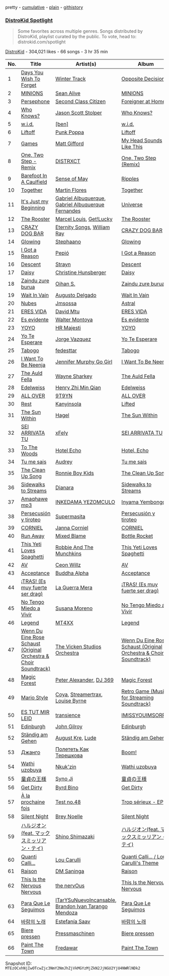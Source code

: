 pretty - [cumulative](/playlists/cumulative/5uUVyS9PTP8pXBi5nuwLZP.md) - [plain](/playlists/plain/5uUVyS9PTP8pXBi5nuwLZP) - [githistory](https://github.githistory.xyz/mackorone/spotify-playlist-archive/blob/main/playlists/plain/5uUVyS9PTP8pXBi5nuwLZP)

### [DistroKid Spotlight](https://open.spotify.com/playlist/5uUVyS9PTP8pXBi5nuwLZP)

> Some favorites across multiple genres\. Songs distributed by DistroKid, playlist curated by the public\. To vote, head to: distrokid.com/spotlight

[DistroKid](https://open.spotify.com/user/bxv6myddmviz546hlcxia9t5g) - 304,021 likes - 66 songs - 3 hr 35 min

| No. | Title | Artist(s) | Album | Length |
|---|---|---|---|---|
| 1 | [Days You Wish To Forget](https://open.spotify.com/track/5XUhhUBnn1kTblhIa2CVh3) | [Winter Track](https://open.spotify.com/artist/57B462CBKwDZGjJFXcSoLO) | [Opposite Decisions](https://open.spotify.com/album/1OuWDFpiE1UEg8n1C2pp7J) | 4:08 |
| 2 | [MINIONS](https://open.spotify.com/track/3zjIKCcYhb5OxHZuQPTRWG) | [Sean Alive](https://open.spotify.com/artist/6HF246PL0yxi6f0ViYYDr2) | [MINIONS](https://open.spotify.com/album/3pFTTYOf0AVvlqyCIjgsor) | 1:23 |
| 3 | [Persephone](https://open.spotify.com/track/45vQaiL7Qb2YIqG3xZrFVj) | [Second Class Citizen](https://open.spotify.com/artist/2EyK6Ayrs7DP8v63duuaup) | [Foreigner at Home](https://open.spotify.com/album/1dxzM768uR302R5Sfzafw9) | 3:20 |
| 4 | [Who Knows?](https://open.spotify.com/track/4LB8GJ8A66urVkdu48j7iK) | [Jason Scott Stolper](https://open.spotify.com/artist/2InsX179RMklZFMuWuTlmO) | [Who Knows?](https://open.spotify.com/album/4HSZ9hjN4rEKMb6KTDD74q) | 3:47 |
| 5 | [w.i.d.](https://open.spotify.com/track/7cRxYFGIfGH0FMFHYQV0EF) | [\[ben\]](https://open.spotify.com/artist/5KynUKyXk4jxAdM82iOlOS) | [w.i.d.](https://open.spotify.com/album/6OQ5dVhx1zzexvnY1Uj9Ec) | 3:12 |
| 6 | [Liftoff](https://open.spotify.com/track/4xArQkb7q1sBZtt7FySBiL) | [Punk Poppa](https://open.spotify.com/artist/5xp0aEHxPzgaEAZLRHyVe1) | [Liftoff](https://open.spotify.com/album/244JXByaxjk9HKcxoDFVrS) | 2:30 |
| 7 | [Games](https://open.spotify.com/track/3bqAAzL5QBdn5hFbHDHsIR) | [Matt Gifford](https://open.spotify.com/artist/1mKAHBAvQAXkMK2CoHVjiK) | [My Head Sounds Like This](https://open.spotify.com/album/5sS84Ju5SbX05MVzMEvqtQ) | 3:18 |
| 8 | [One, Two Step \- Remix](https://open.spotify.com/track/1F5pWyDtJiz0BmYBJJbL1x) | [DISTRXCT](https://open.spotify.com/artist/5M44I5IZINeGE1rOnSQYQ4) | [One, Two Step \(Remix\)](https://open.spotify.com/album/5PhtUpqp1Gu4HziaXU5iuQ) | 2:38 |
| 9 | [Barefoot In A Caulfield](https://open.spotify.com/track/2IE1uuFvky1Z5oWSYio2Qs) | [Sense of May](https://open.spotify.com/artist/4kNJsl9VHOUtuHef7XeaSN) | [Ripples](https://open.spotify.com/album/17c2xwLF9VL9oUVveZxOAX) | 4:02 |
| 10 | [Together](https://open.spotify.com/track/5aCkSlpSdXSndeqO3UWKzA) | [Martin Flores](https://open.spotify.com/artist/5lpNqSJtsT7zsyKeN6mCWC) | [Together](https://open.spotify.com/album/6xWh9xJouGwxUTrL7IbGPM) | 2:26 |
| 11 | [It's Just my Beginning](https://open.spotify.com/track/24X4Pq0yRCedOGtuSn4yb2) | [Gabriel Albuquerque](https://open.spotify.com/artist/2oA6iL2R3RUkHcmnC091P0), [Gabriel Albuquerque Fernandes](https://open.spotify.com/artist/15yHtl3gWoehsLbsKOCHCD) | [Universe](https://open.spotify.com/album/0tK0vbFYfes3QREOwSF3UM) | 2:18 |
| 12 | [The Rooster](https://open.spotify.com/track/7KpXhgBu28vPi6719Ujz40) | [Marcel Louis](https://open.spotify.com/artist/3qAHQmPGKLGCf0msQUkWiN), [Get!Lucky](https://open.spotify.com/artist/5T8rysVCd7MmUdosVFjWjO) | [The Rooster](https://open.spotify.com/album/43buWGFaoLJ4AJxfXmUfOu) | 3:51 |
| 13 | [CRAZY DOG BAR](https://open.spotify.com/track/6dy1GE52mZgtDSst4G0dpO) | [Eternity Songs](https://open.spotify.com/artist/5bmo07VOm1h0S4egSkE8YG), [William Ray](https://open.spotify.com/artist/7drrYFBxHWIx8xJmqsWFFl) | [CRAZY DOG BAR](https://open.spotify.com/album/6hdqmMSuaPwHK8LyRDq2Fe) | 3:13 |
| 14 | [Glowing](https://open.spotify.com/track/2uJHSgYbuLUqo53vfaPADN) | [Stephaano](https://open.spotify.com/artist/610OryvbB1LH4r4A0QlGyF) | [Glowing](https://open.spotify.com/album/0G7Qu2UYAUA2nZPWXrP9fY) | 2:46 |
| 15 | [I Got a Reason](https://open.spotify.com/track/43fXEhLWrQVNm4ZtBOEGz8) | [Pepió](https://open.spotify.com/artist/4AdWwFvBfUOgYqfbq9jQU1) | [I Got a Reason](https://open.spotify.com/album/3QUrlpUks5vXTqDi2PNJPK) | 4:08 |
| 16 | [Descent](https://open.spotify.com/track/46ntK0p4Jun1jfmMM6Z47Y) | [Strayn](https://open.spotify.com/artist/2h5kBGhsat7n71uNnRP6Ky) | [Descent](https://open.spotify.com/album/4jO9DnNbSx6OqqtrHsxr7k) | 4:31 |
| 17 | [Daisy](https://open.spotify.com/track/03onuifI3SeGNErYOI5Rh0) | [Christine Hunsberger](https://open.spotify.com/artist/2Qwti0qUKA2aMicO9xV7wi) | [Daisy](https://open.spotify.com/album/0eCUqLfsIPTPu1YiRwMUmg) | 2:46 |
| 18 | [Zaindu zure burua](https://open.spotify.com/track/5WgrLcJZIiHWReFCT69xuw) | [Oihan S.](https://open.spotify.com/artist/1GaezsOIN5HzHMUmH6Al0A) | [Zaindu zure burua](https://open.spotify.com/album/4YB8eIseReo6ePGDhvMc5y) | 2:42 |
| 19 | [Wait In Vain](https://open.spotify.com/track/7uAgcoUxkH867AahWoLjzW) | [Augusto Delgado](https://open.spotify.com/artist/5Qtabg2xSb4HOL1R03v13A) | [Wait In Vain](https://open.spotify.com/album/2Q5oFWKwDmtNUugoR1UBgF) | 3:35 |
| 20 | [Nubes](https://open.spotify.com/track/4Tv7KtWrJ2rQ5T79xb8KRM) | [Jmsossa](https://open.spotify.com/artist/2ieVFvXNzEnimc9tgL9xgE) | [Astral](https://open.spotify.com/album/4o9zCTBuO7EHkIuSHwLoCv) | 3:05 |
| 21 | [ERES VIDA](https://open.spotify.com/track/7JDLmgMWsJ6by6PNMi0Gwo) | [David Mtu](https://open.spotify.com/artist/5CufU2M8Hma7pfoLBksUKH) | [ERES VIDA](https://open.spotify.com/album/3sqGOIHe5uB5Iw3nzymt6O) | 2:07 |
| 22 | [Es evidente](https://open.spotify.com/track/5vBoCRrKKJywlYDnJ9CqbH) | [Walter Montoya](https://open.spotify.com/artist/29XQof6jkLSXC3vZ5Ou9rp) | [Es evidente](https://open.spotify.com/album/7scyaWHse4AxCgcnWyRX8b) | 3:03 |
| 23 | [YOYO](https://open.spotify.com/track/513pydYjtGBXaclRlPjlgN) | [HR Majesti](https://open.spotify.com/artist/6bTbk8BVqc8HTIAa0O502C) | [YOYO](https://open.spotify.com/album/6wOqccZzLmFNG6n7GPOVNN) | 3:26 |
| 24 | [Yo Te Esperare](https://open.spotify.com/track/4zR4Fi91oPOl7XRRHUQoVe) | [Jorge Vazquez](https://open.spotify.com/artist/3mT65MasnLL6HhRR6hjpsn) | [Yo Te Esperare](https://open.spotify.com/album/0Ke3dJuzZ3agMtQw4gQ6DJ) | 3:42 |
| 25 | [Tabogo](https://open.spotify.com/track/5cg4Y59VlX2HgXnhUSe62p) | [fedesttar](https://open.spotify.com/artist/4F72CuIcolrKN0s5FTxoTy) | [Tabogo](https://open.spotify.com/album/6HASQ9uPfQjneArrfzKQ96) | 2:52 |
| 26 | [I Want To Be Neenja](https://open.spotify.com/track/79I2M8MLsYZuyOnOcagAnC) | [Jennifer Murphy Go Girl](https://open.spotify.com/artist/2uduElcfILsOZLWKhAX1dm) | [I Want To Be Neenja](https://open.spotify.com/album/2s3IfjoRW0DdDXi1j73AeI) | 4:51 |
| 27 | [The Auld Fella](https://open.spotify.com/track/6TJQJE3x5rhPADzsSdGTYX) | [Wayne Sharkey](https://open.spotify.com/artist/4Rb5ZzvbIgVNnZZG9Z1yOA) | [The Auld Fella](https://open.spotify.com/album/5TTKFvKOMg9uHOuNG0HHQZ) | 3:35 |
| 28 | [Edelweiss](https://open.spotify.com/track/0uDG9xXHe7XBksw5lpd73v) | [Henry Zhi Min Qian](https://open.spotify.com/artist/3fjFR04TnWY1KI5vfRKuXK) | [Edelweiss](https://open.spotify.com/album/0Z5VJA3SKsUJtBqE1NU7If) | 2:59 |
| 29 | [ALL OVER](https://open.spotify.com/track/6LFx3wUGgim5Xx2Uxxpf2j) | [9T9YN](https://open.spotify.com/artist/2Kr3Us2VY0RGE4QajlmFLp) | [ALL OVER](https://open.spotify.com/album/7aaaH6LpkRzZP2IR874M9c) | 2:53 |
| 30 | [Rest](https://open.spotify.com/track/5woViArcLg5aZt8cNHk2fC) | [Kanyinsola](https://open.spotify.com/artist/54yoa3MRZeeYoPNg3dhY4d) | [Lifted](https://open.spotify.com/album/2ppuEQxQJqQdr0WECkcpvO) | 6:56 |
| 31 | [The Sun Within](https://open.spotify.com/track/1wO4kjxn4QXki48j8asGER) | [Hagel](https://open.spotify.com/artist/7kzr1VmtNupTAij8b5Y4ZJ) | [The Sun Within](https://open.spotify.com/album/4Di2l9OtZfVf8NhS7Dws36) | 5:54 |
| 32 | [SEI ARRIVATA TU](https://open.spotify.com/track/0b9KEONtHnaR0HKs4oa47m) | [xFely](https://open.spotify.com/artist/2KQh6el3vOYnlEQPDru5D4) | [SEI ARRIVATA TU](https://open.spotify.com/album/0KHhpwt9r5f5h8dOmOiZwy) | 2:20 |
| 33 | [To The Woods](https://open.spotify.com/track/3giBDWaHU8JYTGQ8ocTDk5) | [Hotel Echo](https://open.spotify.com/artist/66cPB3fhnlciOaxNYFGItQ) | [Hotel, Echo](https://open.spotify.com/album/1t8gHPUVN7PE01Mv6YxB2K) | 3:53 |
| 34 | [Tu me sais](https://open.spotify.com/track/0teI3LEIPB3gl8wwuN5TUb) | [Audrey](https://open.spotify.com/artist/2U1gL6hKnswn89e0baTOK9) | [Tu me sais](https://open.spotify.com/album/5Y9j6pKjoLu0M6NiZEPO3K) | 3:20 |
| 35 | [The Clean Up Song](https://open.spotify.com/track/3eiT5EmDZgXFVy6prm7HkS) | [Ronnie Boy Kids](https://open.spotify.com/artist/1K3KWU6neb0IFYos3nJe38) | [The Clean Up Song](https://open.spotify.com/album/3EYJLELZ5z6oUbkU4uRumi) | 2:50 |
| 36 | [Sidewalks to Streams](https://open.spotify.com/track/5ayBjSKdIMY9Hx4X2n00Df) | [Dianara](https://open.spotify.com/artist/4fOdA7fhc0zMPj9EId5g7v) | [Sidewalks to Streams](https://open.spotify.com/album/1JEdz8oNtBtzqjPQo0EMm8) | 3:25 |
| 37 | [Amaqhawe mp3](https://open.spotify.com/track/3RHedf7nYsMhLERyI3baGR) | [INKEDAMA YEZOMCULO](https://open.spotify.com/artist/1Uz30zD5yyWDoTcczqneCo) | [Inyama Yembongolo](https://open.spotify.com/album/3mOCedeTEtnF7ji4Nwi4w5) | 5:03 |
| 38 | [Persecusión y tiroteo](https://open.spotify.com/track/01rZfgicEEVTCzNwXJQWAs) | [Supermasita](https://open.spotify.com/artist/7zCW65GE1YwPDTYk7POovN) | [Persecusión y tiroteo](https://open.spotify.com/album/3Tp3xk6LLbOgimjdtr583U) | 2:44 |
| 39 | [CORNIEL](https://open.spotify.com/track/00LuJ574UPOtTNdRqz80rT) | [Janna Corniel](https://open.spotify.com/artist/1McsgfvFETURW32dxN4B3j) | [CORNIEL](https://open.spotify.com/album/6oX0AMa0CZw4H5Voyca8GM) | 1:57 |
| 40 | [Run Away](https://open.spotify.com/track/2kzANulJ2U0ovySDhlGm7Q) | [Mixed Blame](https://open.spotify.com/artist/65jxrpitKH8ER3cZLvlsnw) | [Bottle Rocket](https://open.spotify.com/album/60MohUOhuvEm2Sh7wcvdBs) | 3:29 |
| 41 | [This Yeti Loves Spaghetti](https://open.spotify.com/track/5WqlorQ39f4eAKdUfEQekK) | [Robbie And The Munchkins](https://open.spotify.com/artist/4wUziVxFXUx5N5KEhI74j4) | [This Yeti Loves Spaghetti](https://open.spotify.com/album/2Rsz3UGzgBRnF4wLzaudYJ) | 2:52 |
| 42 | [AV](https://open.spotify.com/track/3StqobYqmei8M2nFADAEjm) | [Ceon Willz](https://open.spotify.com/artist/6oqPBwQ8bFJpHc1euddypT) | [AV](https://open.spotify.com/album/7fq4mQAodP5WLAvjXX7eto) | 2:50 |
| 43 | [Acceptance](https://open.spotify.com/track/7CSdZST2SdiWygbCnohwuR) | [Buddha Alpha](https://open.spotify.com/artist/3qRbGesqzkRVrsro6pM7Kj) | [Acceptance](https://open.spotify.com/album/3vVUVyvEkqjf6t8thJSQis) | 3:02 |
| 44 | [¡TRAS! \(Es muy fuerte ser drag\)](https://open.spotify.com/track/7oRIEE7zSND0TmTyzOCRvg) | [La Guerra Mera](https://open.spotify.com/artist/6SqYCpuvr3XD63JW0jHGTD) | [¡TRAS! \(Es muy fuerte ser drag\)](https://open.spotify.com/album/6Xom1wGQ1LjnoTj17cBvXs) | 2:08 |
| 45 | [No Tengo Miedo a Vivir](https://open.spotify.com/track/4PKYJSMtsWhUgZXHG4yqmo) | [Susana Moreno](https://open.spotify.com/artist/0L36w7wlGkWjyouD0SwO70) | [No Tengo Miedo a Vivir](https://open.spotify.com/album/5KeaAFSYhYi4maAQLNqdfP) | 2:29 |
| 46 | [Legend](https://open.spotify.com/track/3I1nPC4HrxEEwadLiqFFQj) | [MT4XX](https://open.spotify.com/artist/5xpZ90XW0vipSukHLmFjmj) | [Legend](https://open.spotify.com/album/6H1to5hK2qNLYUcKIv3rIi) | 2:40 |
| 47 | [Wenn Du Eine Rose Schaust \(Original Orchestra & Choir Soundtrack\)](https://open.spotify.com/track/4zQZV2C5b6GJSoE6zyzZPn) | [The Vicken Studios Orchestra](https://open.spotify.com/artist/62Ror8NhzCm0ZRn4fcjLWW) | [Wenn Du Eine Rose Schaust \(Original Orchestra & Choir Soundtrack\)](https://open.spotify.com/album/7KrrZLmyEfvIelGHGmKWSC) | 3:37 |
| 48 | [Magic Forest](https://open.spotify.com/track/21RAG0FGEnlFurB9ZqrSvY) | [Peter Alexander](https://open.spotify.com/artist/55n0d54QHnPlc1BQtJcNdi), [DJ 369](https://open.spotify.com/artist/3LR1rWl6IwIiZpXe6G2OMw) | [Magic Forest](https://open.spotify.com/album/0rKeNXz6jbXqOJg0j7IUdp) | 2:55 |
| 49 | [Mario Style](https://open.spotify.com/track/4UkESAPf2wicV63gp9uUYF) | [Coya](https://open.spotify.com/artist/4Sk7nS0b73o1fMxiTYxd7x), [Streamertrax](https://open.spotify.com/artist/5AVzLPIJNh7jylR8tj60wo), [Louise Byrne](https://open.spotify.com/artist/5ZorT5fBXl3vsWIIAHgmHR) | [Retro Game \(Music for Streaming Soundtrack\)](https://open.spotify.com/album/6yyHMxUrMQiip5i2rtuYgp) | 2:58 |
| 50 | [ES TUT MIR LEID](https://open.spotify.com/track/2tOU8vC10P8vEngAigZkuI) | [transience](https://open.spotify.com/artist/3YXJglbnuuPGYrt52nwX6o) | [IMISSYOUIMSORRY.](https://open.spotify.com/album/0gdcrpmJKaiTb5owUEHcPZ) | 2:19 |
| 51 | [Edinburgh](https://open.spotify.com/track/6rB18PFAOXvq7gpdgoL6Mz) | [John Gilroy](https://open.spotify.com/artist/6sLPZqK4ZwBuPtuGAh0mLc) | [Edinburgh](https://open.spotify.com/album/7CBcoxnirnPdqglZaBPf2C) | 1:49 |
| 52 | [Ständig am Gehen](https://open.spotify.com/track/4U6fd49oXCMRkDityN4Y6j) | [August Kre](https://open.spotify.com/artist/6UZWmEXGUgioiR2Zqkf2GC), [Lude](https://open.spotify.com/artist/2VirlXUr3obm1lhBM6yDGo) | [Ständig am Gehen](https://open.spotify.com/album/5Xjgld08IPJYdrnAHs65Pu) | 3:28 |
| 53 | [Джанго](https://open.spotify.com/track/3EfCkOJnPRi3R2Ei6BfXzM) | [Полететь Как Терешкова](https://open.spotify.com/artist/2hVnbemYadQOKx32LkN9au) | [Boom!](https://open.spotify.com/album/6zINSlo43dziEWJFgYnYfm) | 4:24 |
| 54 | [Wathi uzobuya](https://open.spotify.com/track/4IWeY23tdBOfmTz7IL630y) | [Nkuk'zin](https://open.spotify.com/artist/069twKLmP2ycGLDZE6jabD) | [Wathi uzobuya](https://open.spotify.com/album/3RWxmpoIer8AyKeV0kd9ha) | 4:01 |
| 55 | [童貞の王様](https://open.spotify.com/track/5PQVfogYBUcxrbRP4sYCwJ) | [Syno Ji](https://open.spotify.com/artist/5aQ5EzXOL6OQ6QtO5HLUBo) | [童貞の王様](https://open.spotify.com/album/5jQXxy7PhCS3rKW0w3yd0D) | 1:32 |
| 56 | [Get Dirty](https://open.spotify.com/track/1lFMC6KDnLeKOIIHbNnBxl) | [Byrd Bino](https://open.spotify.com/artist/0S6miHcjxPSrnDrhdaDaC1) | [Get Dirty](https://open.spotify.com/album/6pSXSm9Jum6Pjk0IAIfAsC) | 2:09 |
| 57 | [À la prochaine fois](https://open.spotify.com/track/7D2Df9hu5C2CuQAxQMs7vi) | [Test no.48](https://open.spotify.com/artist/1BoytwquZePReySzjHSFmi) | [Trop sérieux \- EP](https://open.spotify.com/album/1dZjCEpx3qR1HLhNBrlWZE) | 4:12 |
| 58 | [Silent Night](https://open.spotify.com/track/6NLFwkDX2Dl1cWTPqsjKLL) | [Brey Noelle](https://open.spotify.com/artist/3cjXQIpY5u6AzAHpgjE8EN) | [Silent Night](https://open.spotify.com/album/2xK7VsObwft9YPR59UFYRK) | 2:22 |
| 59 | [ハルジオン\(feat\. マックスミッリアン・テイ\)](https://open.spotify.com/track/2L8JDXcJPtgwsJfe0q2JlB) | [Shino Shimazaki](https://open.spotify.com/artist/6oXQR7ciH89n7jR8izrqrC) | [ハルジオン\(feat\. マックスミッリアン・テイ\)](https://open.spotify.com/album/1ew9VFInl7RCIoMyU9nXBX) | 4:18 |
| 60 | [Quanti Calli...](https://open.spotify.com/track/6KESSVveZrufHRPcCxyfOR) | [Lou Carulli](https://open.spotify.com/artist/3xLSZW3cZd3haqGtmCpwLY) | [Quanti Calli..\. / Lou Carulli's Theme](https://open.spotify.com/album/4yKdaCjM8nWkC0rr3Rq1VU) | 2:14 |
| 61 | [Raison](https://open.spotify.com/track/6oxNnOFAvjUew005x2d2Lq) | [DM Saninga](https://open.spotify.com/artist/4MbqH0v14aKW20x1bmTYMZ) | [Raison](https://open.spotify.com/album/6VkUgpLWfriM0nwSM2aXaJ) | 3:06 |
| 62 | [This Is the Nervous Nervous](https://open.spotify.com/track/2zKW8OP49qvMw1z35ZGo6q) | [the nervOus](https://open.spotify.com/artist/316NRwOMCD3tM3xiA5SIi4) | [This Is the Nervous Nervous](https://open.spotify.com/album/6EWIhFeVRXf00GsFJyPf1D) | 4:41 |
| 63 | [Para Que Le Seguimos](https://open.spotify.com/track/3l51nLRhBrNP3bp8J3hibN) | [ITarYSuNuevoIncansable](https://open.spotify.com/artist/36bXPTUFztyPaVUzPASA7R), [Brandon Ivan Tarango Mendoza](https://open.spotify.com/artist/1QSdPX1XtX3PqieVgK8Kp6) | [Para Que Le Seguimos](https://open.spotify.com/album/5ai3Zn1i9Ihsfrul5P6oio) | 2:31 |
| 64 | [바람의 노래](https://open.spotify.com/track/7F2Vl4D3l87VL01IC95TXH) | [Estefanía Saav](https://open.spotify.com/artist/5PysrLbMPDzIk9Vrz5YV3i) | [바람의 노래](https://open.spotify.com/album/6ZsxeuV0x3zwxgEvF3Qwi7) | 4:42 |
| 65 | [Biere pressen](https://open.spotify.com/track/7ITgbkTc8cPSGf6gwo2XvE) | [Pressmaschinen](https://open.spotify.com/artist/4MoorbBWlh1PsTHadbLzv9) | [Biere pressen](https://open.spotify.com/album/37UGYr91ZOeHa1PDuiqUtl) | 3:29 |
| 66 | [Paint The Town](https://open.spotify.com/track/5Hn0NVmvzLl5TPInf3hJlo) | [Fredawar](https://open.spotify.com/artist/3MVQWPVndHxuZosrQaSHdr) | [Paint The Town](https://open.spotify.com/album/7x3IBIWb9TMe0u5nnil90u) | 3:05 |

Snapshot ID: `MTEzOCxhNjIwOTcwZjc3NmY2NmJhZjVkMGYzMjZkN2JjNGU2YjU4NWRlNDk2`
